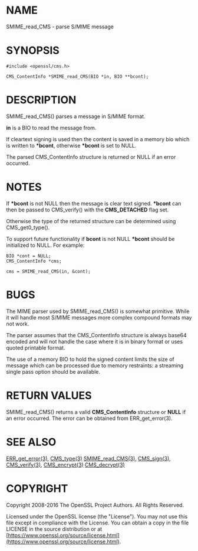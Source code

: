 # NAME

SMIME\_read\_CMS - parse S/MIME message

# SYNOPSIS

    #include <openssl/cms.h>

    CMS_ContentInfo *SMIME_read_CMS(BIO *in, BIO **bcont);

# DESCRIPTION

SMIME\_read\_CMS() parses a message in S/MIME format.

**in** is a BIO to read the message from.

If cleartext signing is used then the content is saved in a memory bio which is
written to **\*bcont**, otherwise **\*bcont** is set to NULL.

The parsed CMS\_ContentInfo structure is returned or NULL if an
error occurred.

# NOTES

If **\*bcont** is not NULL then the message is clear text signed. **\*bcont** can
then be passed to CMS\_verify() with the **CMS\_DETACHED** flag set.

Otherwise the type of the returned structure can be determined
using CMS\_get0\_type().

To support future functionality if **bcont** is not NULL **\*bcont** should be
initialized to NULL. For example:

    BIO *cont = NULL;
    CMS_ContentInfo *cms;

    cms = SMIME_read_CMS(in, &cont);

# BUGS

The MIME parser used by SMIME\_read\_CMS() is somewhat primitive.  While it will
handle most S/MIME messages more complex compound formats may not work.

The parser assumes that the CMS\_ContentInfo structure is always base64 encoded
and will not handle the case where it is in binary format or uses quoted
printable format.

The use of a memory BIO to hold the signed content limits the size of message
which can be processed due to memory restraints: a streaming single pass option
should be available.

# RETURN VALUES

SMIME\_read\_CMS() returns a valid **CMS\_ContentInfo** structure or **NULL**
if an error occurred. The error can be obtained from ERR\_get\_error(3).

# SEE ALSO

[ERR\_get\_error(3)](http://man.he.net/man3/ERR_get_error), [CMS\_type(3)](http://man.he.net/man3/CMS_type)
[SMIME\_read\_CMS(3)](http://man.he.net/man3/SMIME_read_CMS), [CMS\_sign(3)](http://man.he.net/man3/CMS_sign),
[CMS\_verify(3)](http://man.he.net/man3/CMS_verify), [CMS\_encrypt(3)](http://man.he.net/man3/CMS_encrypt)
[CMS\_decrypt(3)](http://man.he.net/man3/CMS_decrypt)

# COPYRIGHT

Copyright 2008-2016 The OpenSSL Project Authors. All Rights Reserved.

Licensed under the OpenSSL license (the "License").  You may not use
this file except in compliance with the License.  You can obtain a copy
in the file LICENSE in the source distribution or at
[https://www.openssl.org/source/license.html](https://www.openssl.org/source/license.html).
